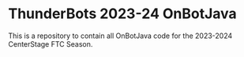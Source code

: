 # ThunderBots 2023-24 OnBotJava
This is a repository to contain all OnBotJava code for the 2023-2024 CenterStage FTC Season.
